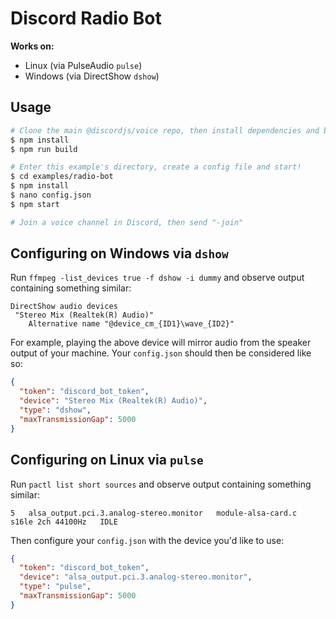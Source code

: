 # Discord Radio Bot

**Works on:**

- Linux (via PulseAudio `pulse`)
- Windows (via DirectShow `dshow`)

## Usage

```bash
# Clone the main @discordjs/voice repo, then install dependencies and build
$ npm install
$ npm run build

# Enter this example's directory, create a config file and start!
$ cd examples/radio-bot
$ npm install
$ nano config.json
$ npm start

# Join a voice channel in Discord, then send "-join"
```

## Configuring on Windows via `dshow`

Run `ffmpeg -list_devices true -f dshow -i dummy` and observe output containing something similar:

```
DirectShow audio devices
 "Stereo Mix (Realtek(R) Audio)"
    Alternative name "@device_cm_{ID1}\wave_{ID2}"
```

For example, playing the above device will mirror audio from the speaker output of your machine. Your `config.json` should then be considered like so:

```json
{
  "token": "discord_bot_token",
  "device": "Stereo Mix (Realtek(R) Audio)",
  "type": "dshow",
  "maxTransmissionGap": 5000
}
```

## Configuring on Linux via `pulse`

Run `pactl list short sources` and observe output containing something similar:

```
5   alsa_output.pci.3.analog-stereo.monitor   module-alsa-card.c   s16le 2ch 44100Hz   IDLE
```

Then configure your `config.json` with the device you'd like to use:

```json
{
  "token": "discord_bot_token",
  "device": "alsa_output.pci.3.analog-stereo.monitor",
  "type": "pulse",
  "maxTransmissionGap": 5000
}
```
